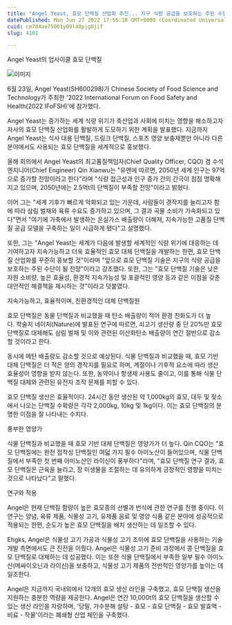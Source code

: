 ```yaml
---
title: "Angel Yeast, 효모 단백질 산업화 추진... 지구 식량 공급을 보호하는 주된 수단이 될 것"
datePublished: Mon Jun 27 2022 17:55:18 GMT+0000 (Coordinated Universal Time)
cuid: cm704ae75001y09l40pjg0jif
slug: 4101

---
```



Angel Yeast의 업사이클 효모 단백질

![이미지](https://cdn.hashnode.com/res/hashnode/image/upload/v1739256288142/68499fca-f3ff-4949-91ea-073e79c33971.jpeg)

6월 23일, Angel Yeast(SH600298)가 Chinese Society of Food Science and Technology가 주최한 '2022 International Forum on Food Safety and Health(2022 IFoFSH)'에 참가했다.

Angel Yeast는 증가하는 세계 식량 위기가 축산업과 사회에 미치는 영향을 해소하고자 자사의 효모 단백질 산업화를 활발하게 도모하기 위한 계획을 발표했다. 지금까지 Angel Yeast는 식사 대용 단백질, 드링크 단백질, 스포츠 영양 보충제뿐만 아니라 다른 분야에서도 사용되는 효모 단백질을 세계적으로 홍보했다.

올해 회의에서 Angel Yeast의 최고품질책임자(Chief Quality Officer, CQO) 겸 수석 엔지니어(Chief Engineer) Qin Xianwu는 "유엔에 따르면, 2050년 세계 인구는 97억으로 증가할 전망이라고 한다"라며 "식량 접근성과 인구 증가 간의 간극이 점점 명확해지고 있으며, 2050년에는 2.5억t의 단백질이 부족할 전망"이라고 밝혔다.

이어 그는 "세계 기후가 빠르게 악화되고 있는 가운데, 사람들이 경작지를 늘리고자 함에 따라 삼림 벌채와 육류 수요도 증가하고 있으며, 그 결과 곡물 소비가 가속화되고 있다"면서 "여기에 가축에서 발생하는 온실가스 배출량이 더해져, 지속가능한 고품질 단백질 공급 모델을 구축하는 일이 시급하게 됐다"고 설명했다.

또한, 그는 "Angel Yeast는 세계가 다음에 발생할 세계적인 식량 위기에 대응하는 데 기여하고자 지속가능하고 더욱 효율적인 효모 대체 단백질을 개발하는 한편, 효모 단백질 산업화를 꾸준히 홍보할 것"이라며 "앞으로 효모 단백질 기술은 지구의 식량 공급을 보호하는 주된 수단이 될 전망"이라고 강조했다. 또한, 그는 "효모 단백질 기술은 낮은 자원 소비량, 높은 효율성, 환경적 지속가능성 및 포괄적인 영양 등과 같은 이점을 갖춘 대안적인 해결책을 제시하는 것"이라고 덧붙였다.

지속가능하고, 효율적이며, 친환경적인 대체 단백질원

효모 단백질은 동물 단백질과 비교했을 때 탄소 배출량이 적어 환경 친화도가 더 높다. 학술지 네이처(Nature)에 발표된 연구에 따르면, 쇠고기 생산량 중 단 20%만 효모 단백질로 대체해도 삼림 벌채 및 이와 관련된 이산화탄소 배출량이 연간 절반으로 감소할 것이라고 한다.

동시에 메탄 배출량도 감소할 것으로 예상된다. 식물 단백질과 비교했을 때, 효모 기반 대체 단백질은 더 적은 양의 경작지를 필요로 하며, 계절이나 기후적 요소에 따라 생산 효율성이 영향을 받지 않는다. 또한, 농약이나 항생제 사용도 줄이고, 이를 통해 식물 단백질 대체와 관련된 유전자 조작 문제를 피할 수 있다.

효모 단백질 생산은 효율적이다. 24시간 동안 생산된 약 1,000kg의 효모, 대두 및 젖소에서 나오는 단백질 수확량은 각각 2,000kg, 10kg 및 1kg이다. 이는 효모 단백질의 분명한 이점을 잘 나타내는 수치다.

풍부한 영양가

식물 단백질과 비교했을 때 효모 기반 대체 단백질은 영양가가 더 높다. Qin CQO는 "효모 단백질에는 완전 접착성 단백질인 여덟 가지 필수 아미노산이 들어있으며, 식물 단백질에서 부족한 첫 번째 아미노산인 라이신이 풍부하다"라며, "효모 단백질 연구 결과, 효모 단백질은 근육을 늘리고, 장 미생물을 조절하는 데 유의하게 긍정적인 영향을 미치는 것으로 나타났다"고 말했다.

연구와 적용

Angel은 현재 단백질 함량이 높은 효모종의 선별과 번식에 관한 연구를 진행 중이다. 이 연구는 양념, 육류 제품, 식물성 고기, 유제품 음료 및 영양 식품 같은 분야에 성공적으로 적용되는 한편, 순도가 높은 효모 단백질을 배치 생산하는 데 일조할 수 있다.

Ehgks, Angel은 식물성 고기 가공과 식물성 고기 조미에 효모 단백질을 사용하는 기술 개발 측면에서도 큰 진전을 이뤘다. Angel은 식물성 고기 준비 과정에서 콩 단백질을 효모 단백질로 대체하는 데 성공했다. 이는 또한 식물 단백질에서 부족한 일부 필수 아미노산(메싸이오닌과 라이신)을 보충하고, 식물성 고기 제품의 전반적인 영양가를 높이는 데 일조한다.

Angel은 지금까지 국내외에서 12개의 효모 생산 라인을 구축했고, 효모 단백질 생산을 지원하는 충분한 역량을 제공한다. Angel은 연간 10,000t의 효모 단백질을 생산할 수 있는 생산 라인을 자랑하며, '당밀, 가수분해 설탕 - 효모 - 효모 단백질 - 효모 발효액 - 비료 - 작물'이라는 폐쇄형 산업 체인을 구축했다.
